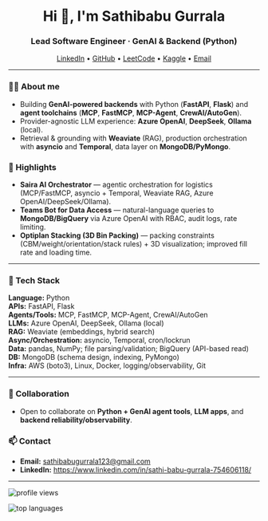 <h1 align="center">Hi 👋, I'm Sathibabu Gurrala</h1>
<h3 align="center">Lead Software Engineer · GenAI & Backend (Python)</h3>

<p align="center">
  <a href="https://www.linkedin.com/in/sathi-babu-gurrala-754606118/">LinkedIn</a> •
  <a href="https://github.com/sathibabunaidu58">GitHub</a> •
  <a href="https://leetcode.com/sathibabu_gurrala/">LeetCode</a> •
  <a href="https://www.kaggle.com/sathibabunaidu">Kaggle</a> •
  <a href="mailto:sathibabugurrala123@gmail.com">Email</a>
</p>

---

### 👨‍💻 About me
- Building **GenAI-powered backends** with Python (**FastAPI**, **Flask**) and **agent toolchains** (**MCP**, **FastMCP**, **MCP-Agent**, **CrewAI/AutoGen**).  
- Provider-agnostic LLM experience: **Azure OpenAI**, **DeepSeek**, **Ollama** (local).  
- Retrieval & grounding with **Weaviate** (RAG), production orchestration with **asyncio** and **Temporal**, data layer on **MongoDB/PyMongo**.

### 🚀 Highlights
- **Saira AI Orchestrator** — agentic orchestration for logistics (MCP/FastMCP, asyncio + Temporal, Weaviate RAG, Azure OpenAI/DeepSeek/Ollama).
- **Teams Bot for Data Access** — natural-language queries to **MongoDB/BigQuery** via Azure OpenAI with RBAC, audit logs, rate limiting.
- **Optiplan Stacking (3D Bin Packing)** — packing constraints (CBM/weight/orientation/stack rules) + 3D visualization; improved fill rate and loading time.

---

### 🧰 Tech Stack
**Language:** Python  
**APIs:** FastAPI, Flask  
**Agents/Tools:** MCP, FastMCP, MCP-Agent, CrewAI/AutoGen  
**LLMs:** Azure OpenAI, DeepSeek, Ollama (local)  
**RAG:** Weaviate (embeddings, hybrid search)  
**Async/Orchestration:** asyncio, Temporal, cron/lockrun  
**Data:** pandas, NumPy; file parsing/validation; BigQuery (API-based read)  
**DB:** MongoDB (schema design, indexing, PyMongo)  
**Infra:** AWS (boto3), Linux, Docker, logging/observability, Git

---

### 🤝 Collaboration
- Open to collaborate on **Python + GenAI agent tools**, **LLM apps**, and **backend reliability/observability**.

### 📫 Contact
- **Email:** <sathibabugurrala123@gmail.com>  
- **LinkedIn:** <https://www.linkedin.com/in/sathi-babu-gurrala-754606118/>

---

<!-- Optional: GitHub stats cards -->
<p align="left">
  <img src="https://komarev.com/ghpvc/?username=sathibabunaidu58&label=Profile%20views&color=0e75b6&style=flat" alt="profile views" />
</p>

<p>
  <img align="center" src="https://github-readme-stats.vercel.app/api/top-langs?username=sathibabunaidu58&show_icons=true&locale=en&layout=compact" alt="top languages" />
</p>
